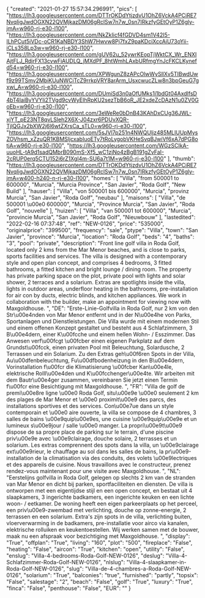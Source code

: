 {
"created": "2021-01-27 15:57:34.296991",
"pics": [
"https://lh3.googleusercontent.com/DTTrOKDdYtjzdvU1OhZ6VckA4PCiRE7NvqIigJwdOGXN22QVMjkazDM06gRclSw7n7w_0sn7IRkzfyGEtOyP1Z6gly-jmA=w960-rj-e30-l100",
"https://lh3.googleusercontent.com/NkZkIicf4fGDVD4sm1V42I5-ILhPCut5iVDc-oCR1KaNBDY3ShW7Hwvw8Pj7fxZ9paKDciXccAiU73oYii-iCLs358Lp3w=w960-rj-e30-l100",
"https://lh3.googleusercontent.com/gUV62u_52ywrKEopTjWktCX_Wr_ENXIAjtFLJ_RdjrFX13cvwFiAUDLQ_jMXdPF_8htWmhLAxbURfmgYnJcFKCLKynefd54=w960-rj-e30-l100",
"https://lh3.googleusercontent.com/XPWgunZ8zAPcOlwWySllXv5TIBwdUwf9z99TSmv2MbiKUuNWCiTcZ9rrkpVRY8arArm_UsxcwucZLw8n3bpGeuG7gxwi_A=w960-rj-e30-l100",
"https://lh3.googleusercontent.com/DUmiSd3n0aOfUMks1i1bdGt04AxdIfsD4bT4IaiByYVYIi2TVgd9cvWyEIhRpKU2sezTbB6oR_JE2xdeZcDAzN1u0ZV0GoEb=w960-rj-e30-l100",
"https://lh3.googleusercontent.com/3eWeRe0bDnB43KAhDxCUg36JWL-xjYT_pE23NT8qvLSleh2X6X-J04zxr6PDUvXQR-TjlQGJx2bXW2j6l6wtZXrsCa_sTL0=w960-rj-e30-l100",
"https://lh3.googleusercontent.com/5sJVl7p251n4NWQUljz485MLIUUpMysZOVhsm_xZzuQR1KBMSljcxabIuoETy7tRoLygobVKHeSvqBJwiVf6xA7dPG8otjA=w960-rj-e30-l100",
"https://lh3.googleusercontent.com/WGzSCIkA-uuoHL-tA9d1sadQMbrB090mS-Xf5_wC1zjNo4zBgB191gZvFaI-2cRUP0erq5CTU152i6rZ1XgI4m-SU6a7t1M=w960-rj-e30-l100"
],
"thumb": "https://lh3.googleusercontent.com/DTTrOKDdYtjzdvU1OhZ6VckA4PCiRE7NvqIigJwdOGXN22QVMjkazDM06gRclSw7n7w_0sn7IRkzfyGEtOyP1Z6gly-jmA=w400-h240-n-rj-e30-l100",
"homes": [
"Villa",
"from 500001 to 600000",
"Murcia",
"Murcia Province",
"San Javier",
"Roda Golf",
"New Build"
],
"hauser": [
"Villa",
"von 500001 bis 600000",
"Murcia",
"provinz Murcia",
"San Javier",
"Roda Golf",
"neubau"
],
"maisons": [
"Villa",
"de 500001 \u00e0 600000",
"Murcia",
"Province Murcia",
"San Javier",
"Roda Golf",
"nouvelle"
],
"huizen": [
"Villa",
"van 500001 tot 600000",
"Murcia",
"provincie Murcia",
"San Javier",
"Roda Golf",
"Nieuwbouw"
],
"lastedited": "2022-02-16 07:37:48",
"ref": "NEW-0126",
"price": "535000",
"originalprice": "399500",
"frequency": "sale",
"ptype": "Villa",
"town": "San Javier",
"province": "Murcia",
"location": "Roda Golf",
"beds": "4",
"baths": "3",
"pool": "private",
"description": "Front line golf villa in Roda Golf, located only 2 kms from the Mar Menor beaches, and is close to parks, sports facilities and services. The villa is designed with a contemporary style and open plan concept, and comprises 4 bedrooms, 3 fitted bathrooms, a fitted kitchen and bright lounge / dining room. The property has private parking space on the plot, private pool with lights and solar shower, 2 terraces and a solarium. Extras are spotlights inside the villa, lights in outdoor areas, underfloor heating in the bathrooms, pre-installation for air con by ducts, electric blinds, and kitchen appliances. We work in collaboration with the builder, make an appointment for viewing now with Maxgoldhouse.  ",
"DE": "Erste-Linie-Golfvilla in Roda Golf, nur 2 km von den Str\u00e4nden von Mar Menor entfernt und in der N\u00e4he von Parks, Sportanlagen und Dienstleistungen. Die Villa wurde mit einem modernen Stil und einem offenen Konzept gestaltet und besteht aus 4 Schlafzimmern, 3 B\u00e4dern, einer K\u00fcche und einem hellen Wohn- / Esszimmer. Das Anwesen verf\u00fcgt \u00fcber einen eigenen Parkplatz auf dem Grundst\u00fcck, einen privaten Pool mit Beleuchtung, Solardusche, 2 Terrassen und ein Solarium. Zu den Extras geh\u00f6ren Spots in der Villa, Au\u00dfenbeleuchtung, Fu\u00dfbodenheizung in den B\u00e4dern, Vorinstallation f\u00fcr die Klimatisierung \u00fcber Kan\u00e4le, elektrische Rolll\u00e4den und K\u00fcchenger\u00e4te. Wir arbeiten mit dem Bautr\u00e4ger zusammen, vereinbaren Sie jetzt einen Termin f\u00fcr eine Besichtigung mit Maxgoldhouse. ",
"FR": "Villa de golf de premi\u00e8re ligne \u00e0 Roda Golf, situ\u00e9e \u00e0 seulement 2 km des plages de Mar Menor et \u00e0 proximit\u00e9 des parcs, des installations sportives et des services. Con\u00e7ue dans un style contemporain et \u00e0 aire ouverte, la villa se compose de 4 chambres, 3 salles de bains \u00e9quip\u00e9es, une cuisine \u00e9quip\u00e9e et un lumineux s\u00e9jour / salle \u00e0 manger. La propri\u00e9t\u00e9 dispose de sa propre place de parking sur le terrain, d'une piscine priv\u00e9e avec \u00e9clairage, douche solaire, 2 terrasses et un solarium. Les extras comprennent des spots dans la villa, un \u00e9clairage ext\u00e9rieur, le chauffage au sol dans les salles de bains, la pr\u00e9-installation de la climatisation via des conduits, des volets \u00e9lectriques et des appareils de cuisine. Nous travaillons avec le constructeur, prenez rendez-vous maintenant pour une visite avec Maxgoldhouse. ",
"NL": "Eerstelijns golfvilla in Roda Golf, gelegen op slechts 2 km van de stranden van Mar Menor en dicht bij parken, sportfaciliteiten en diensten. De villa is ontworpen met een eigentijdse stijl en een open concept, en bestaat uit 4 slaapkamers, 3 ingerichte badkamers, een ingerichte keuken en een lichte woon- / eetkamer. De woning heeft een eigen parkeerplaats op het perceel, een priv\u00e9-zwembad met verlichting,  douche op zonne-energie, 2 terrassen en een solarium. Extra's zijn spots in de villa, verlichting buiten, vloerverwarming in de badkamers, pre-installatie voor airco via kanalen, elektrische rolluiken en keukentoestellen. Wij werken samen met de bouwer, maak nu een afspraak voor bezichtiging met Maxgoldhouse. ",
"display": "True",
"offplan": "True",
"living": "160",
"plot": "500",
"fireplace": "False",
"heating": "False",
"aircon": "True",
"kitchen": "open",
"utility": "False",
"enslug": "Villa-4-bedrooms-Roda-Golf-NEW-0126",
"deslug": "Villa-4-Schlafzimmer-Roda-Golf-NEW-0126",
"nlslug": "Villa-4-slaapkamer-in-Roda-Golf-NEW-0126",
"slug": "Villa-de-4-chambres-a-Roda-Golf-NEW-0126",
"solarium": "True",
"balconies": "true",
"furnished": "partly",
"topsix": "False",
"salestage": "2",
"beach": "False",
"golf": "True",
"luxury": "True",
"finca": "False",
"penthouse": "False",
"EUR": ""
}